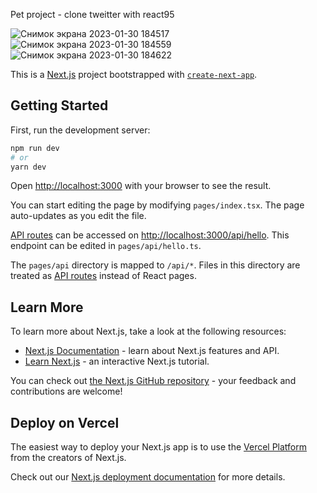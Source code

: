 Pet project - clone tweitter with react95

![Снимок экрана 2023-01-30 184517](https://user-images.githubusercontent.com/43875549/215760103-92eee327-df43-4715-95bf-746bfe61ad2c.png)
![Снимок экрана 2023-01-30 184559](https://user-images.githubusercontent.com/43875549/215760116-2ad8f1fa-6b22-49a9-891b-a8762395eac6.png)
![Снимок экрана 2023-01-30 184622](https://user-images.githubusercontent.com/43875549/215760126-d079f9db-113f-4784-a9d0-58d55e483031.png)

This is a [Next.js](https://nextjs.org/) project bootstrapped with [`create-next-app`](https://github.com/vercel/next.js/tree/canary/packages/create-next-app).

## Getting Started

First, run the development server:

```bash
npm run dev
# or
yarn dev
```

Open [http://localhost:3000](http://localhost:3000) with your browser to see the result.

You can start editing the page by modifying `pages/index.tsx`. The page auto-updates as you edit the file.

[API routes](https://nextjs.org/docs/api-routes/introduction) can be accessed on [http://localhost:3000/api/hello](http://localhost:3000/api/hello). This endpoint can be edited in `pages/api/hello.ts`.

The `pages/api` directory is mapped to `/api/*`. Files in this directory are treated as [API routes](https://nextjs.org/docs/api-routes/introduction) instead of React pages.

## Learn More

To learn more about Next.js, take a look at the following resources:

- [Next.js Documentation](https://nextjs.org/docs) - learn about Next.js features and API.
- [Learn Next.js](https://nextjs.org/learn) - an interactive Next.js tutorial.

You can check out [the Next.js GitHub repository](https://github.com/vercel/next.js/) - your feedback and contributions are welcome!

## Deploy on Vercel

The easiest way to deploy your Next.js app is to use the [Vercel Platform](https://vercel.com/new?utm_medium=default-template&filter=next.js&utm_source=create-next-app&utm_campaign=create-next-app-readme) from the creators of Next.js.

Check out our [Next.js deployment documentation](https://nextjs.org/docs/deployment) for more details.
